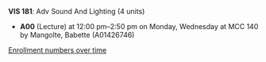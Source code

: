 **VIS 181**: Adv Sound And Lighting (4 units)

- **A00** (Lecture) at 12:00 pm–2:50 pm on Monday, Wednesday at MCC 140 by Mangolte, Babette (A01426746)

[Enrollment numbers over time](./VIS181.tsv)
